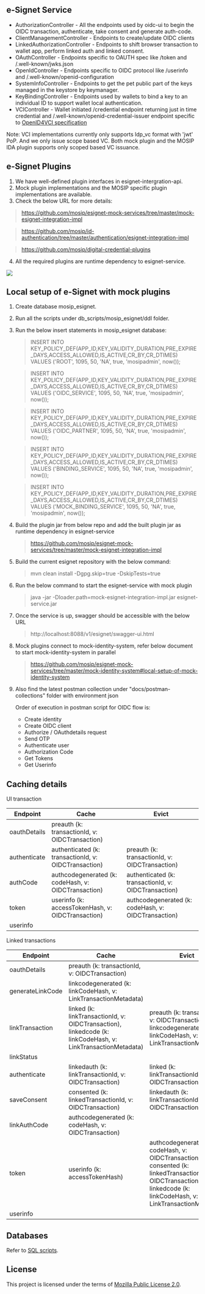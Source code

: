 ## e-Signet Service

* AuthorizationController - All the endpoints used by oidc-ui to begin the OIDC transaction, authenticate, take consent and generate auth-code.
* ClientManagementController - Endpoints to create/update OIDC clients
* LinkedAuthorizationController - Endpoints to shift browser transaction to wallet app, perform linked auth and linked consent.
* OAuthController - Endpoints specific to OAUTH spec like /token and /.well-known/jwks.json
* OpenIdController - Endpoints specific to OIDC protocol like /userinfo and /.well-known/openid-configuration
* SystemInfoController - Endpoints to get the pet public part of the keys managed in the keystore by keymanager.
* KeyBindingController - Endpoints used by wallets to bind a key to an individual ID to support wallet local authentication.
* VCIController - Wallet initiated /credential endpoint returning just in time credential and /.well-known/openid-credential-issuer endpoint specific to [OpenID4VCI specification](https://openid.net/specs/openid-4-verifiable-credential-issuance-1_0.html)

Note: VCI implementations currently only supports ldp_vc format with 'jwt' PoP. And we only issue scope based VC. 
Both mock plugin and the MOSIP IDA plugin supports only scoped based VC issuance.

## e-Signet Plugins
1. We have well-defined plugin interfaces in esignet-intergration-api. 
2. Mock plugin implementations and the MOSIP specific plugin implementations are available.
3. Check the below URL for more details:

 > https://github.com/mosip/esignet-mock-services/tree/master/mock-esignet-integration-impl

 > https://github.com/mosip/id-authentication/tree/master/authentication/esignet-integration-impl

 > https://github.com/mosip/digital-credential-plugins

4. All the required plugins are runtime dependency to esignet-service.

![](/docs/esignet-service-basic-interations.png)

## Local setup of e-Signet with mock plugins

1. Create database mosip_esignet.
2. Run all the scripts under db_scripts/mosip_esignet/ddl folder.
3. Run the below insert statements in mosip_esignet database:

   > INSERT INTO KEY_POLICY_DEF(APP_ID,KEY_VALIDITY_DURATION,PRE_EXPIRE_DAYS,ACCESS_ALLOWED,IS_ACTIVE,CR_BY,CR_DTIMES) VALUES ('ROOT', 1095, 50, 'NA', true, 'mosipadmin', now());

   > INSERT INTO KEY_POLICY_DEF(APP_ID,KEY_VALIDITY_DURATION,PRE_EXPIRE_DAYS,ACCESS_ALLOWED,IS_ACTIVE,CR_BY,CR_DTIMES) VALUES ('OIDC_SERVICE', 1095, 50, 'NA', true, 'mosipadmin', now());

   > INSERT INTO KEY_POLICY_DEF(APP_ID,KEY_VALIDITY_DURATION,PRE_EXPIRE_DAYS,ACCESS_ALLOWED,IS_ACTIVE,CR_BY,CR_DTIMES) VALUES ('OIDC_PARTNER', 1095, 50, 'NA', true, 'mosipadmin', now());

   > INSERT INTO KEY_POLICY_DEF(APP_ID,KEY_VALIDITY_DURATION,PRE_EXPIRE_DAYS,ACCESS_ALLOWED,IS_ACTIVE,CR_BY,CR_DTIMES) VALUES ('BINDING_SERVICE', 1095, 50, 'NA', true, 'mosipadmin', now());

   > INSERT INTO KEY_POLICY_DEF(APP_ID,KEY_VALIDITY_DURATION,PRE_EXPIRE_DAYS,ACCESS_ALLOWED,IS_ACTIVE,CR_BY,CR_DTIMES) VALUES ('MOCK_BINDING_SERVICE', 1095, 50, 'NA', true, 'mosipadmin', now());
   
4. Build the plugin jar from below repo and add the built plugin jar as runtime dependency in esignet-service
  
   > https://github.com/mosip/esignet-mock-services/tree/master/mock-esignet-integration-impl

5. Build the current esignet repository with the below command:
   
   > mvn clean install -Dgpg.skip=true -DskipTests=true

6. Run the below command to start the esignet-service with mock plugin

   > java -jar -Dloader.path=mock-esignet-integration-impl.jar esignet-service.jar

7. Once the service is up, swagger should be accessible with the below URL

   > http://localhost:8088/v1/esignet/swagger-ui.html

8. Mock plugins connect to mock-identity-system, refer below document to start mock-identity-system in parallel
   
   > https://github.com/mosip/esignet-mock-services/tree/master/mock-identity-system#local-setup-of-mock-identity-system

9. Also find the latest postman collection under "docs/postman-collections" folder with environment json

   Order of execution in postman script for OIDC flow is:
     * Create identity
     * Create OIDC client
     * Authorize / OAuthdetails request
     * Send OTP 
     * Authenticate user
     * Authorization Code
     * Get Tokens
     * Get Userinfo


## Caching details

UI transaction

| Endpoint     | Cache                                               | Evict                                               |
|--------------|-----------------------------------------------------|-----------------------------------------------------|
| oauthDetails | preauth (k: transactionId, v: OIDCTransaction)       |                                                     |
| authenticate | authenticated (k: transactionId, v: OIDCTransaction) | preauth (k: transactionId, v: OIDCTransaction)       |
| authCode     | authcodegenerated (k: codeHash, v: OIDCTransaction)  | authenticated (k: transactionId, v: OIDCTransaction) |
| token        | userinfo   (k: accessTokenHash, v: OIDCTransaction)  | authcodegenerated  (k: codeHash, v: OIDCTransaction)         |
| userinfo     |                                                     |                                                     |


Linked transactions

| Endpoint        | Cache                                                                                                   | Evict                                                                                                                                                               | Kafka                             |
|-----------------|---------------------------------------------------------------------------------------------------------|---------------------------------------------------------------------------------------------------------------------------------------------------------------------|-----------------------------------|
| oauthDetails    | preauth (k: transactionId, v: OIDCTransaction)                                                           |                                                                                                                                                                     |                                   |
| generateLinkCode| linkcodegenerated (k: linkCodeHash, v: LinkTransactionMetadata)                                         |                                                                                                                                                                     |                                   |
| linkTransaction | linked (k: linkTransactionId, v: OIDCTransaction), linkedcode (k: linkCodeHash, v: LinkTransactionMetadata) | preauth (k: transactionId, v: OIDCTransaction) , linkcodegenerated (k: linkCodeHash, v: LinkTransactionMetadata)                                                     | topic: linked, v: linkcodehash    |
| linkStatus |                                                                                                         |                                                                                                                                                                     |
| authenticate    | linkedauth (k: linkTransactionId, v: OIDCTransaction)                                                    | linked (k: linkTransactionId, v: OIDCTransaction)                                                                                                                    |                                   |
| saveConsent     | consented (k: linkedTransactionId, v: OIDCTransaction)                                                   | linkedauth (k: linkTransactionId, v: OIDCTransaction)                                                                                                                | topic: consented, v: linkTransactionId |
| linkAuthCode | authcodegenerated (k: codeHash, v: OIDCTransaction)                                                    |                                                                                                                                                                     ||
| token           | userinfo  (k: accessTokenHash)                                                                          | authcodegenerated (k: codeHash, v: OIDCTransaction), consented (k: linkedTransactionId, v: OIDCTransaction), linkedcode (k: linkCodeHash, v: LinkTransactionMetadata) |                                   |
| userinfo |                                                                                                         |                                                                                                                                                                     |



## Databases
Refer to [SQL scripts](db_scripts/mosip_esignet).

## License
This project is licensed under the terms of [Mozilla Public License 2.0](LICENSE).
